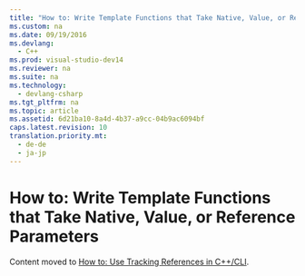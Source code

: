 ```yaml
---
title: "How to: Write Template Functions that Take Native, Value, or Reference Parameters"
ms.custom: na
ms.date: 09/19/2016
ms.devlang: 
  - C++
ms.prod: visual-studio-dev14
ms.reviewer: na
ms.suite: na
ms.technology: 
  - devlang-csharp
ms.tgt_pltfrm: na
ms.topic: article
ms.assetid: 6d21ba10-8a4d-4b37-a9cc-04b9ac6094bf
caps.latest.revision: 10
translation.priority.mt: 
  - de-de
  - ja-jp
---
```

# How to: Write Template Functions that Take Native, Value, or Reference Parameters
Content moved to [How to: Use Tracking References in C++/CLI](../vs140/How-to--Use-Tracking-References-in-C---CLI.md).